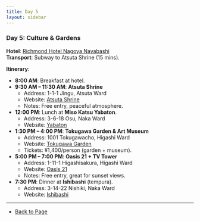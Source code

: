 ```yaml
---
title: Day 5
layout: sidebar
---
```

### **Day 5: Culture & Gardens**  
**Hotel**: [Richmond Hotel Nagoya Nayabashi](https://www.richmondhotel.jp/nagoya-nayabashi/en/)  
**Transport**: Subway to Atsuta Shrine (15 mins).  

**Itinerary**:  
- **8:00 AM**: Breakfast at hotel.  
- **9:30 AM – 11:30 AM**: **Atsuta Shrine**  
  - Address: 1-1-1 Jingu, Atsuta Ward  
  - Website: [Atsuta Shrine](https://www.atsutajingu.org/en/)  
  - Notes: Free entry, peaceful atmosphere.  
- **12:00 PM**: Lunch at **Miso Katsu Yabaton**.  
  - Address: 3-6-18 Osu, Naka Ward  
  - Website: [Yabaton](https://www.yabaton.com/)  
- **1:30 PM – 4:00 PM**: **Tokugawa Garden & Art Museum**  
  - Address: 1001 Tokugawacho, Higashi Ward  
  - Website: [Tokugawa Garden](https://www.tokugawa-art-museum.jp/english/)  
  - Tickets: ¥1,400/person (garden + museum).  
- **5:00 PM – 7:00 PM**: **Oasis 21 + TV Tower**  
  - Address: 1-11-1 Higashisakura, Higashi Ward  
  - Website: [Oasis 21](https://www.sakaepark.co.jp/oasis21/english/)  
  - Notes: Free entry, great for sunset views.  
- **7:30 PM**: Dinner at **Ishibashi** (tempura).  
  - Address: 3-14-22 Nishiki, Naka Ward  
  - Website: [Ishibashi](https://www.ishibashi.co.jp/)  

---
- [Back to Page](https://inducedcandle172.github.io/inducedcandle172)  